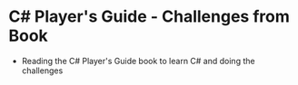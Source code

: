 # C# Player's Guide - Challenges from Book

- Reading the C# Player's Guide book to learn C# and doing the challenges
